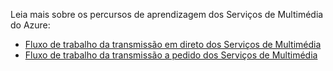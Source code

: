 Leia mais sobre os percursos de aprendizagem dos Serviços de Multimédia do Azure:

* [Fluxo de trabalho da transmissão em direto dos Serviços de Multimédia](https://azure.microsoft.com/documentation/learning-paths/media-services-streaming-live/)
* [Fluxo de trabalho da transmissão a pedido dos Serviços de Multimédia](https://azure.microsoft.com/documentation/learning-paths/media-services-streaming-on-demand/)

